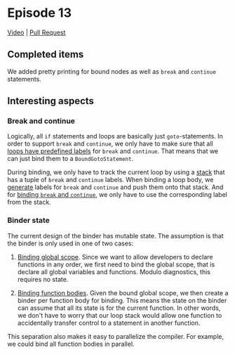 # Episode 13

[Video](https://www.youtube.com/watch?v=NvVc8erZpeI&list=PLRAdsfhKI4OWNOSfS7EUu5GRAVmze1t2y&index=13) |
[Pull Request](https://github.com/terrajobst/minsk/pull/61)

## Completed items

We added pretty printing for bound nodes as well as `break` and `continue`
statements.

## Interesting aspects

### Break and continue

Logically, all `if` statements and loops are basically just `goto`-statements.
In order to support `break` and `continue`, we only have to make sure that all
[loops have predefined labels][bound-loop] for `break` and `continue`. That
means that we can just bind them to a `BoundGotoStatement`.

During binding, we only have to track the current loop by using a
[stack][loop-stack] that has a tuple of `break` and `continue` labels. When
binding a loop body, we [generate][bind-loop-body] labels for `break` and
`continue` and push them onto that stack. And for [binding `break` and
`continue`][bind-break-continue], we only have to use the corresponding label
from the stack.

[bound-loop]: https://github.com/terrajobst/minsk/blob/3982452187b615acd60db8ec2d26a3b0cf924c44/src/Minsk/CodeAnalysis/Binding/BoundLoopStatement.cs#L11-L12
[loop-stack]: https://github.com/terrajobst/minsk/blob/3982452187b615acd60db8ec2d26a3b0cf924c44/src/Minsk/CodeAnalysis/Binding/Binder.cs#L17
[bind-loop-body]: https://github.com/terrajobst/minsk/blob/3982452187b615acd60db8ec2d26a3b0cf924c44/src/Minsk/CodeAnalysis/Binding/Binder.cs#L268-L279
[bind-break-continue]: https://github.com/terrajobst/minsk/blob/3982452187b615acd60db8ec2d26a3b0cf924c44/src/Minsk/CodeAnalysis/Binding/Binder.cs#L281-L303

### Binder state

The current design of the binder has mutable state. The assumption is that the
binder is only used in one of two cases:

1. [Binding global scope][bind-global-scope]. Since we want to allow developers
   to declare functions in any order, we first need to bind the global scope,
   that is declare all global variables and functions. Modulo diagnostics, this
   requires no state.

2. [Binding function bodies][bind-function-body]. Given the bound global scope,
   we then create a binder per function body for binding. This means the state
   on the binder can assume that all its state is for the current function. In
   other words, we don't have to worry that our loop stack would allow one
   function to accidentally transfer control to a statement in another function.

This separation also makes it easy to parallelize the compiler. For example, we
could bind all function bodies in parallel.

[bind-global-scope]: https://github.com/terrajobst/minsk/blob/3982452187b615acd60db8ec2d26a3b0cf924c44/src/Minsk/CodeAnalysis/Binding/Binder.cs#L33-L57
[bind-function-body]: https://github.com/terrajobst/minsk/blob/3982452187b615acd60db8ec2d26a3b0cf924c44/src/Minsk/CodeAnalysis/Binding/Binder.cs#L72-L73